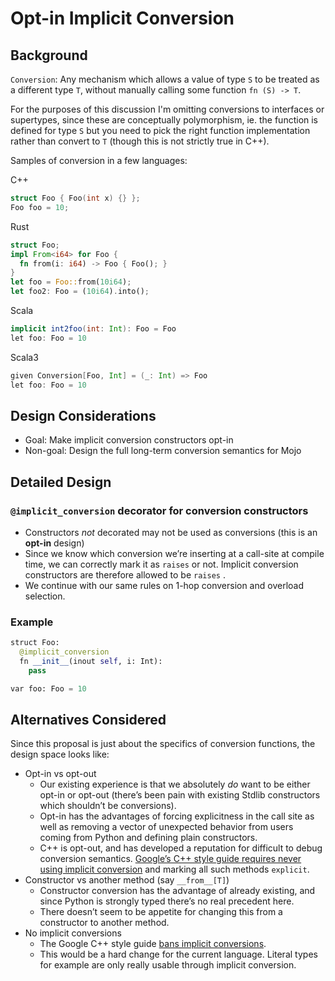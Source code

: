 # Opt-in Implicit Conversion

## Background

`Conversion`: Any mechanism which allows a value of type `S` to be treated as a
different type `T`, without manually calling some function `fn (S) -> T`.

For the purposes of this discussion I'm omitting conversions to interfaces or
supertypes, since these are conceptually polymorphism, ie. the function is
defined for type `S` but you need to pick the right function implementation
rather than convert to `T` (though this is not strictly true in C++).

Samples of conversion in a few languages:

C++

```cpp
struct Foo { Foo(int x) {} };
Foo foo = 10;

```

Rust

```rust
struct Foo;
impl From<i64> for Foo {
  fn from(i: i64) -> Foo { Foo(); }
}
let foo = Foo::from(10i64);
let foo2: Foo = (10i64).into();

```

Scala

```scala
implicit int2foo(int: Int): Foo = Foo
let foo: Foo = 10

```

Scala3

```scala
given Conversion[Foo, Int] = (_: Int) => Foo
let foo: Foo = 10

```

## Design Considerations

- Goal: Make implicit conversion constructors opt-in
- Non-goal: Design the full long-term conversion semantics for Mojo

## Detailed Design

### `@implicit_conversion` decorator for conversion constructors

- Constructors *not* decorated may not be used as conversions (this is an
    **opt-in** design)
- Since we know which conversion we’re inserting at a call-site at compile time,
    we can correctly mark it as `raises` or not. Implicit conversion constructors
    are therefore allowed to be `raises` .
- We continue with our same rules on 1-hop conversion and overload selection.

### Example

```python
struct Foo:
  @implicit_conversion
  fn __init__(inout self, i: Int):
    pass

var foo: Foo = 10
```

## Alternatives Considered

Since this proposal is just about the specifics of conversion functions, the
design space looks like:

- Opt-in vs opt-out
  - Our existing experience is that we absolutely *do* want to be either opt-in
    or opt-out (there’s been pain with existing Stdlib constructors which
    shouldn’t be conversions).
  - Opt-in has the advantages of forcing explicitness in the call site as well
    as removing a vector of unexpected behavior from users coming from Python
    and defining plain constructors.
  - C++ is opt-out, and has developed a reputation for difficult to debug
    conversion semantics.
    [Google’s C++ style guide requires never using implicit conversion](https://google.github.io/styleguide/cppguide.html#Implicit_Conversions)
    and marking all such methods `explicit`.
- Constructor vs another method (say `__from__[T]`)
  - Constructor conversion has the advantage of already existing, and since
    Python is strongly typed there’s no real precedent here.
  - There doesn’t seem to be appetite for changing this from a constructor to
    another method.
- No implicit conversions
  - The Google C++ style guide [bans implicit conversions](https://google.github.io/styleguide/cppguide.html#Implicit_Conversions).
  - This would be a hard change for the current language. Literal types for
    example are only really usable through implicit conversion.
